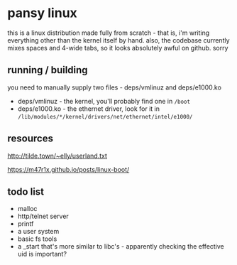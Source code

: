 pansy linux
===========
this is a linux distribution made fully from scratch - that is, i'm writing
everything other than the kernel itself by hand. also, the codebase currently
mixes spaces and 4-wide tabs, so it looks absolutely awful on github. sorry

running / building
------------------
you need to manually supply two files - deps/vmlinuz and deps/e1000.ko
* deps/vmlinuz - the kernel, you'll probably find one in `/boot`
* deps/e1000.ko - the ethernet driver, look for it in `/lib/modules/*/kernel/drivers/net/ethernet/intel/e1000/`


resources
---------
http://tilde.town/~elly/userland.txt

https://m47r1x.github.io/posts/linux-boot/

todo list
---------
* malloc
* http/telnet server
* printf
* a user system
* basic fs tools
* a \_start that's more similar to libc's - apparently checking the effective
  uid is important?
